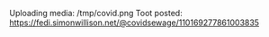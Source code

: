Uploading media: /tmp/covid.png
Toot posted: https://fedi.simonwillison.net/@covidsewage/110169277861003835
